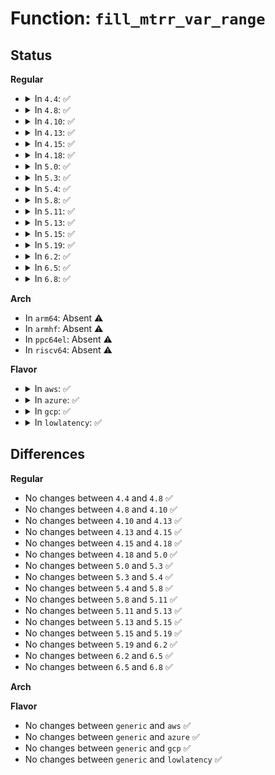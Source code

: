 # Function: <code>fill_mtrr_var_range</code>

## Status
<b>Regular</b>
<ul>
<li>
<details>
<summary>In <code>4.4</code>: ✅</summary>

```c
void fill_mtrr_var_range(unsigned int index, u32 base_lo, u32 base_hi, u32 mask_lo, u32 mask_hi);
```

**Collision:** Unique Global

**Inline:** No

**Transformation:** False

**Instances:**

```
In arch/x86/kernel/cpu/mtrr/generic.c (ffffffff8104bfa0)
Location: arch/x86/kernel/cpu/mtrr/generic.c:322
Inline: False
Direct callers:
  - arch/x86/kernel/cpu/mtrr/cleanup.c:set_var_mtrr_all
  - arch/x86/kernel/cpu/mtrr/cleanup.c:set_var_mtrr_all
```
**Symbols:**

```
ffffffff8104bfa0-ffffffff8104bfca: fill_mtrr_var_range (STB_GLOBAL)
```
</details>
</li>
<li>
<details>
<summary>In <code>4.8</code>: ✅</summary>

```c
void fill_mtrr_var_range(unsigned int index, u32 base_lo, u32 base_hi, u32 mask_lo, u32 mask_hi);
```

**Collision:** Unique Global

**Inline:** No

**Transformation:** False

**Instances:**

```
In arch/x86/kernel/cpu/mtrr/generic.c (ffffffff8104c090)
Location: arch/x86/kernel/cpu/mtrr/generic.c:322
Inline: False
Direct callers:
  - arch/x86/kernel/cpu/mtrr/cleanup.c:set_var_mtrr_all
  - arch/x86/kernel/cpu/mtrr/cleanup.c:set_var_mtrr_all
```
**Symbols:**

```
ffffffff8104c090-ffffffff8104c0ba: fill_mtrr_var_range (STB_GLOBAL)
```
</details>
</li>
<li>
<details>
<summary>In <code>4.10</code>: ✅</summary>

```c
void fill_mtrr_var_range(unsigned int index, u32 base_lo, u32 base_hi, u32 mask_lo, u32 mask_hi);
```

**Collision:** Unique Global

**Inline:** No

**Transformation:** False

**Instances:**

```
In arch/x86/kernel/cpu/mtrr/generic.c (ffffffff8104e4e0)
Location: arch/x86/kernel/cpu/mtrr/generic.c:322
Inline: False
Direct callers:
  - arch/x86/kernel/cpu/mtrr/cleanup.c:set_var_mtrr_all
  - arch/x86/kernel/cpu/mtrr/cleanup.c:set_var_mtrr_all
```
**Symbols:**

```
ffffffff8104e4e0-ffffffff8104e50a: fill_mtrr_var_range (STB_GLOBAL)
```
</details>
</li>
<li>
<details>
<summary>In <code>4.13</code>: ✅</summary>

```c
void fill_mtrr_var_range(unsigned int index, u32 base_lo, u32 base_hi, u32 mask_lo, u32 mask_hi);
```

**Collision:** Unique Global

**Inline:** No

**Transformation:** False

**Instances:**

```
In arch/x86/kernel/cpu/mtrr/generic.c (ffffffff8104e450)
Location: arch/x86/kernel/cpu/mtrr/generic.c:322
Inline: False
Direct callers:
  - arch/x86/kernel/cpu/mtrr/cleanup.c:set_var_mtrr_all
  - arch/x86/kernel/cpu/mtrr/cleanup.c:set_var_mtrr_all
```
**Symbols:**

```
ffffffff8104e450-ffffffff8104e47a: fill_mtrr_var_range (STB_GLOBAL)
```
</details>
</li>
<li>
<details>
<summary>In <code>4.15</code>: ✅</summary>

```c
void fill_mtrr_var_range(unsigned int index, u32 base_lo, u32 base_hi, u32 mask_lo, u32 mask_hi);
```

**Collision:** Unique Global

**Inline:** No

**Transformation:** False

**Instances:**

```
In arch/x86/kernel/cpu/mtrr/generic.c (ffffffff81051dc0)
Location: arch/x86/kernel/cpu/mtrr/generic.c:322
Inline: False
Direct callers:
  - arch/x86/kernel/cpu/mtrr/cleanup.c:set_var_mtrr_all
  - arch/x86/kernel/cpu/mtrr/cleanup.c:set_var_mtrr_all
```
**Symbols:**

```
ffffffff81051dc0-ffffffff81051dea: fill_mtrr_var_range (STB_GLOBAL)
```
</details>
</li>
<li>
<details>
<summary>In <code>4.18</code>: ✅</summary>

```c
void fill_mtrr_var_range(unsigned int index, u32 base_lo, u32 base_hi, u32 mask_lo, u32 mask_hi);
```

**Collision:** Unique Global

**Inline:** No

**Transformation:** False

**Instances:**

```
In arch/x86/kernel/cpu/mtrr/generic.c (ffffffff81054a80)
Location: arch/x86/kernel/cpu/mtrr/generic.c:322
Inline: False
Direct callers:
  - arch/x86/kernel/cpu/mtrr/cleanup.c:set_var_mtrr_all
  - arch/x86/kernel/cpu/mtrr/cleanup.c:set_var_mtrr_all
```
**Symbols:**

```
ffffffff81054a80-ffffffff81054aaa: fill_mtrr_var_range (STB_GLOBAL)
```
</details>
</li>
<li>
<details>
<summary>In <code>5.0</code>: ✅</summary>

```c
void fill_mtrr_var_range(unsigned int index, u32 base_lo, u32 base_hi, u32 mask_lo, u32 mask_hi);
```

**Collision:** Unique Global

**Inline:** No

**Transformation:** False

**Instances:**

```
In arch/x86/kernel/cpu/mtrr/generic.c (ffffffff81052130)
Location: arch/x86/kernel/cpu/mtrr/generic.c:322
Inline: False
Direct callers:
  - arch/x86/kernel/cpu/mtrr/cleanup.c:set_var_mtrr_all
  - arch/x86/kernel/cpu/mtrr/cleanup.c:set_var_mtrr_all
```
**Symbols:**

```
ffffffff81052130-ffffffff8105215a: fill_mtrr_var_range (STB_GLOBAL)
```
</details>
</li>
<li>
<details>
<summary>In <code>5.3</code>: ✅</summary>

```c
void fill_mtrr_var_range(unsigned int index, u32 base_lo, u32 base_hi, u32 mask_lo, u32 mask_hi);
```

**Collision:** Unique Global

**Inline:** No

**Transformation:** False

**Instances:**

```
In arch/x86/kernel/cpu/mtrr/generic.c (ffffffff81055230)
Location: arch/x86/kernel/cpu/mtrr/generic.c:323
Inline: False
Direct callers:
  - arch/x86/kernel/cpu/mtrr/cleanup.c:set_var_mtrr_all
  - arch/x86/kernel/cpu/mtrr/cleanup.c:set_var_mtrr_all
```
**Symbols:**

```
ffffffff81055230-ffffffff8105525a: fill_mtrr_var_range (STB_GLOBAL)
```
</details>
</li>
<li>
<details>
<summary>In <code>5.4</code>: ✅</summary>

```c
void fill_mtrr_var_range(unsigned int index, u32 base_lo, u32 base_hi, u32 mask_lo, u32 mask_hi);
```

**Collision:** Unique Global

**Inline:** No

**Transformation:** False

**Instances:**

```
In arch/x86/kernel/cpu/mtrr/generic.c (ffffffff81055b30)
Location: arch/x86/kernel/cpu/mtrr/generic.c:323
Inline: False
Direct callers:
  - arch/x86/kernel/cpu/mtrr/cleanup.c:set_var_mtrr_all
  - arch/x86/kernel/cpu/mtrr/cleanup.c:set_var_mtrr_all
```
**Symbols:**

```
ffffffff81055b30-ffffffff81055b5a: fill_mtrr_var_range (STB_GLOBAL)
```
</details>
</li>
<li>
<details>
<summary>In <code>5.8</code>: ✅</summary>

```c
void fill_mtrr_var_range(unsigned int index, u32 base_lo, u32 base_hi, u32 mask_lo, u32 mask_hi);
```

**Collision:** Unique Global

**Inline:** No

**Transformation:** False

**Instances:**

```
In arch/x86/kernel/cpu/mtrr/generic.c (ffffffff8105abc0)
Location: arch/x86/kernel/cpu/mtrr/generic.c:323
Inline: False
Direct callers:
  - arch/x86/kernel/cpu/mtrr/cleanup.c:set_var_mtrr_all
  - arch/x86/kernel/cpu/mtrr/cleanup.c:set_var_mtrr_all
```
**Symbols:**

```
ffffffff8105abc0-ffffffff8105abea: fill_mtrr_var_range (STB_GLOBAL)
```
</details>
</li>
<li>
<details>
<summary>In <code>5.11</code>: ✅</summary>

```c
void fill_mtrr_var_range(unsigned int index, u32 base_lo, u32 base_hi, u32 mask_lo, u32 mask_hi);
```

**Collision:** Unique Global

**Inline:** No

**Transformation:** False

**Instances:**

```
In arch/x86/kernel/cpu/mtrr/generic.c (ffffffff81059720)
Location: arch/x86/kernel/cpu/mtrr/generic.c:323
Inline: False
Direct callers:
  - arch/x86/kernel/cpu/mtrr/cleanup.c:set_var_mtrr_all
  - arch/x86/kernel/cpu/mtrr/cleanup.c:set_var_mtrr_all
```
**Symbols:**

```
ffffffff81059720-ffffffff8105974a: fill_mtrr_var_range (STB_GLOBAL)
```
</details>
</li>
<li>
<details>
<summary>In <code>5.13</code>: ✅</summary>

```c
void fill_mtrr_var_range(unsigned int index, u32 base_lo, u32 base_hi, u32 mask_lo, u32 mask_hi);
```

**Collision:** Unique Global

**Inline:** No

**Transformation:** False

**Instances:**

```
In arch/x86/kernel/cpu/mtrr/generic.c (ffffffff8105a090)
Location: arch/x86/kernel/cpu/mtrr/generic.c:322
Inline: False
Direct callers:
  - arch/x86/kernel/cpu/mtrr/cleanup.c:set_var_mtrr_all
  - arch/x86/kernel/cpu/mtrr/cleanup.c:set_var_mtrr_all
```
**Symbols:**

```
ffffffff8105a090-ffffffff8105a0ba: fill_mtrr_var_range (STB_GLOBAL)
```
</details>
</li>
<li>
<details>
<summary>In <code>5.15</code>: ✅</summary>

```c
void fill_mtrr_var_range(unsigned int index, u32 base_lo, u32 base_hi, u32 mask_lo, u32 mask_hi);
```

**Collision:** Unique Global

**Inline:** No

**Transformation:** False

**Instances:**

```
In arch/x86/kernel/cpu/mtrr/generic.c (ffffffff810634e0)
Location: arch/x86/kernel/cpu/mtrr/generic.c:322
Inline: False
Direct callers:
  - arch/x86/kernel/cpu/mtrr/cleanup.c:set_var_mtrr_all
  - arch/x86/kernel/cpu/mtrr/cleanup.c:set_var_mtrr_all
```
**Symbols:**

```
ffffffff810634e0-ffffffff8106350a: fill_mtrr_var_range (STB_GLOBAL)
```
</details>
</li>
<li>
<details>
<summary>In <code>5.19</code>: ✅</summary>

```c
void fill_mtrr_var_range(unsigned int index, u32 base_lo, u32 base_hi, u32 mask_lo, u32 mask_hi);
```

**Collision:** Unique Global

**Inline:** No

**Transformation:** False

**Instances:**

```
In arch/x86/kernel/cpu/mtrr/generic.c (ffffffff81070120)
Location: arch/x86/kernel/cpu/mtrr/generic.c:322
Inline: False
Direct callers:
  - arch/x86/kernel/cpu/mtrr/cleanup.c:set_var_mtrr_all
  - arch/x86/kernel/cpu/mtrr/cleanup.c:set_var_mtrr_all
```
**Symbols:**

```
ffffffff81070120-ffffffff8107015b: fill_mtrr_var_range (STB_GLOBAL)
```
</details>
</li>
<li>
<details>
<summary>In <code>6.2</code>: ✅</summary>

```c
void fill_mtrr_var_range(unsigned int index, u32 base_lo, u32 base_hi, u32 mask_lo, u32 mask_hi);
```

**Collision:** Unique Global

**Inline:** No

**Transformation:** False

**Instances:**

```
In arch/x86/kernel/cpu/mtrr/generic.c (ffffffff810803e0)
Location: arch/x86/kernel/cpu/mtrr/generic.c:323
Inline: False
Direct callers:
  - arch/x86/kernel/cpu/mtrr/cleanup.c:set_var_mtrr_all
  - arch/x86/kernel/cpu/mtrr/cleanup.c:set_var_mtrr_all
```
**Symbols:**

```
ffffffff810803e0-ffffffff8108041b: fill_mtrr_var_range (STB_GLOBAL)
```
</details>
</li>
<li>
<details>
<summary>In <code>6.5</code>: ✅</summary>

```c
void fill_mtrr_var_range(unsigned int index, u32 base_lo, u32 base_hi, u32 mask_lo, u32 mask_hi);
```

**Collision:** Unique Global

**Inline:** No

**Transformation:** False

**Instances:**

```
In arch/x86/kernel/cpu/mtrr/generic.c (ffffffff81082810)
Location: arch/x86/kernel/cpu/mtrr/generic.c:555
Inline: False
Direct callers:
  - arch/x86/kernel/cpu/mtrr/cleanup.c:set_var_mtrr_all
  - arch/x86/kernel/cpu/mtrr/cleanup.c:set_var_mtrr_all
```
**Symbols:**

```
ffffffff81082810-ffffffff8108284b: fill_mtrr_var_range (STB_GLOBAL)
```
</details>
</li>
<li>
<details>
<summary>In <code>6.8</code>: ✅</summary>

```c
void fill_mtrr_var_range(unsigned int index, u32 base_lo, u32 base_hi, u32 mask_lo, u32 mask_hi);
```

**Collision:** Unique Global

**Inline:** No

**Transformation:** False

**Instances:**

```
In arch/x86/kernel/cpu/mtrr/generic.c (ffffffff8108a320)
Location: arch/x86/kernel/cpu/mtrr/generic.c:561
Inline: False
Direct callers:
  - arch/x86/kernel/cpu/mtrr/cleanup.c:set_var_mtrr_all
  - arch/x86/kernel/cpu/mtrr/cleanup.c:set_var_mtrr_all
```
**Symbols:**

```
ffffffff8108a320-ffffffff8108a35b: fill_mtrr_var_range (STB_GLOBAL)
```
</details>
</li>
</ul>
<b>Arch</b>
<ul>
<li>
In <code>arm64</code>: Absent ⚠️
</li>
<li>
In <code>armhf</code>: Absent ⚠️
</li>
<li>
In <code>ppc64el</code>: Absent ⚠️
</li>
<li>
In <code>riscv64</code>: Absent ⚠️
</li>
</ul>
<b>Flavor</b>
<ul>
<li>
<details>
<summary>In <code>aws</code>: ✅</summary>

```c
void fill_mtrr_var_range(unsigned int index, u32 base_lo, u32 base_hi, u32 mask_lo, u32 mask_hi);
```

**Collision:** Unique Global

**Inline:** No

**Transformation:** False

**Instances:**

```
In arch/x86/kernel/cpu/mtrr/generic.c (ffffffff810556b0)
Location: arch/x86/kernel/cpu/mtrr/generic.c:323
Inline: False
Direct callers:
  - arch/x86/kernel/cpu/mtrr/cleanup.c:set_var_mtrr_all
  - arch/x86/kernel/cpu/mtrr/cleanup.c:set_var_mtrr_all
```
**Symbols:**

```
ffffffff810556b0-ffffffff810556da: fill_mtrr_var_range (STB_GLOBAL)
```
</details>
</li>
<li>
<details>
<summary>In <code>azure</code>: ✅</summary>

```c
void fill_mtrr_var_range(unsigned int index, u32 base_lo, u32 base_hi, u32 mask_lo, u32 mask_hi);
```

**Collision:** Unique Global

**Inline:** No

**Transformation:** False

**Instances:**

```
In arch/x86/kernel/cpu/mtrr/generic.c (ffffffff810457c0)
Location: arch/x86/kernel/cpu/mtrr/generic.c:323
Inline: False
Direct callers:
  - arch/x86/kernel/cpu/mtrr/cleanup.c:set_var_mtrr_all
  - arch/x86/kernel/cpu/mtrr/cleanup.c:set_var_mtrr_all
```
**Symbols:**

```
ffffffff810457c0-ffffffff810457ea: fill_mtrr_var_range (STB_GLOBAL)
```
</details>
</li>
<li>
<details>
<summary>In <code>gcp</code>: ✅</summary>

```c
void fill_mtrr_var_range(unsigned int index, u32 base_lo, u32 base_hi, u32 mask_lo, u32 mask_hi);
```

**Collision:** Unique Global

**Inline:** No

**Transformation:** False

**Instances:**

```
In arch/x86/kernel/cpu/mtrr/generic.c (ffffffff81055ae0)
Location: arch/x86/kernel/cpu/mtrr/generic.c:323
Inline: False
Direct callers:
  - arch/x86/kernel/cpu/mtrr/cleanup.c:set_var_mtrr_all
  - arch/x86/kernel/cpu/mtrr/cleanup.c:set_var_mtrr_all
```
**Symbols:**

```
ffffffff81055ae0-ffffffff81055b0a: fill_mtrr_var_range (STB_GLOBAL)
```
</details>
</li>
<li>
<details>
<summary>In <code>lowlatency</code>: ✅</summary>

```c
void fill_mtrr_var_range(unsigned int index, u32 base_lo, u32 base_hi, u32 mask_lo, u32 mask_hi);
```

**Collision:** Unique Global

**Inline:** No

**Transformation:** False

**Instances:**

```
In arch/x86/kernel/cpu/mtrr/generic.c (ffffffff81056f80)
Location: arch/x86/kernel/cpu/mtrr/generic.c:323
Inline: False
Direct callers:
  - arch/x86/kernel/cpu/mtrr/cleanup.c:set_var_mtrr_all
  - arch/x86/kernel/cpu/mtrr/cleanup.c:set_var_mtrr_all
```
**Symbols:**

```
ffffffff81056f80-ffffffff81056faa: fill_mtrr_var_range (STB_GLOBAL)
```
</details>
</li>
</ul>

## Differences
<b>Regular</b>
<ul>
<li>
No changes between <code>4.4</code> and <code>4.8</code> ✅
</li>
<li>
No changes between <code>4.8</code> and <code>4.10</code> ✅
</li>
<li>
No changes between <code>4.10</code> and <code>4.13</code> ✅
</li>
<li>
No changes between <code>4.13</code> and <code>4.15</code> ✅
</li>
<li>
No changes between <code>4.15</code> and <code>4.18</code> ✅
</li>
<li>
No changes between <code>4.18</code> and <code>5.0</code> ✅
</li>
<li>
No changes between <code>5.0</code> and <code>5.3</code> ✅
</li>
<li>
No changes between <code>5.3</code> and <code>5.4</code> ✅
</li>
<li>
No changes between <code>5.4</code> and <code>5.8</code> ✅
</li>
<li>
No changes between <code>5.8</code> and <code>5.11</code> ✅
</li>
<li>
No changes between <code>5.11</code> and <code>5.13</code> ✅
</li>
<li>
No changes between <code>5.13</code> and <code>5.15</code> ✅
</li>
<li>
No changes between <code>5.15</code> and <code>5.19</code> ✅
</li>
<li>
No changes between <code>5.19</code> and <code>6.2</code> ✅
</li>
<li>
No changes between <code>6.2</code> and <code>6.5</code> ✅
</li>
<li>
No changes between <code>6.5</code> and <code>6.8</code> ✅
</li>
</ul>
<b>Arch</b>
<ul>
</ul>
<b>Flavor</b>
<ul>
<li>
No changes between <code>generic</code> and <code>aws</code> ✅
</li>
<li>
No changes between <code>generic</code> and <code>azure</code> ✅
</li>
<li>
No changes between <code>generic</code> and <code>gcp</code> ✅
</li>
<li>
No changes between <code>generic</code> and <code>lowlatency</code> ✅
</li>
</ul>
